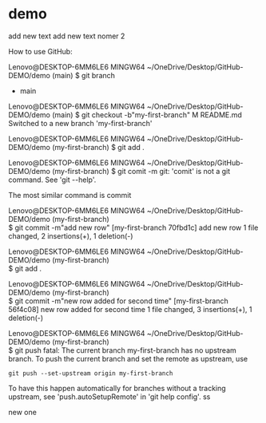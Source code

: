 # demo
add new text
add new text nomer 2

How to use GitHub: 

Lenovo@DESKTOP-6MM6LE6 MINGW64 ~/OneDrive/Desktop/GitHub-DEMO/demo (main)
$ git branch
* main

Lenovo@DESKTOP-6MM6LE6 MINGW64 ~/OneDrive/Desktop/GitHub-DEMO/demo (main)
$ git checkout -b"my-first-branch"
M       README.md
Switched to a new branch 'my-first-branch'

Lenovo@DESKTOP-6MM6LE6 MINGW64 ~/OneDrive/Desktop/GitHub-DEMO/demo (my-first-branch)
$ git add .

Lenovo@DESKTOP-6MM6LE6 MINGW64 ~/OneDrive/Desktop/GitHub-DEMO/demo (my-first-branch)
$ git comit -m
git: 'comit' is not a git command. See 'git --help'.

The most similar command is
        commit

Lenovo@DESKTOP-6MM6LE6 MINGW64 ~/OneDrive/Desktop/GitHub-DEMO/demo (my-first-branch)       
$ git commit -m"add new row"
[my-first-branch 70fbd1c] add new row
 1 file changed, 2 insertions(+), 1 deletion(-)

Lenovo@DESKTOP-6MM6LE6 MINGW64 ~/OneDrive/Desktop/GitHub-DEMO/demo (my-first-branch)       
$ git add . 

Lenovo@DESKTOP-6MM6LE6 MINGW64 ~/OneDrive/Desktop/GitHub-DEMO/demo (my-first-branch)       
$ git commit -m"new row added for second time"
[my-first-branch 56f4c08] new row added for second time
 1 file changed, 3 insertions(+), 1 deletion(-)

Lenovo@DESKTOP-6MM6LE6 MINGW64 ~/OneDrive/Desktop/GitHub-DEMO/demo (my-first-branch)       
$ git push 
fatal: The current branch my-first-branch has no upstream branch.
To push the current branch and set the remote as upstream, use

    git push --set-upstream origin my-first-branch

To have this happen automatically for branches without a tracking
upstream, see 'push.autoSetupRemote' in 'git help config'.
ss


new one